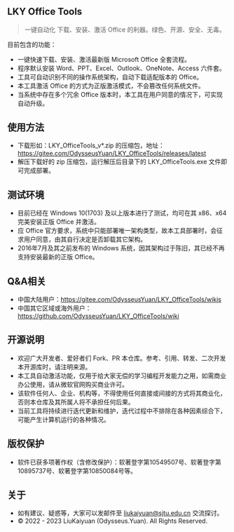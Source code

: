 ﻿#

## LKY Office Tools
 > 一键自动化 下载、安装、激活 Office 的利器。绿色、开源、安全、无毒。

目前包含的功能：
- 一键快速下载、安装、激活最新版 Microsoft Office 全套流程。
- 程序默认安装 Word、PPT、Excel、Outlook、OneNote、Access 六件套。
- 工具可自动识别不同的操作系统架构，自动下载适配版本的 Office。
- 本工具激活 Office 的方式为正版激活模式，不会篡改任何系统文件。
- 当系统中存在多个冗余 Office 版本时，本工具在用户同意的情况下，可实现自动升级。

## 使用方法
- 下载形如：LKY_OfficeTools_v*.zip 的压缩包，地址：https://gitee.com/OdysseusYuan/LKY_OfficeTools/releases/latest
- 解压下载好的 zip 压缩包，运行解压后目录下的 LKY_OfficeTools.exe 文件即可完成部署。

## 测试环境
- 目前已经在 Windows 10(1703) 及以上版本进行了测试，均可在其 x86、x64 完美安装正版 Office 并激活。
- 应 Office 官方要求，系统中只能部署唯一架构类型，故本工具部署时，会征求用户同意，由其自行决定是否卸载其它架构。
- 2016年7月及其之前发布的 Windows 系统，因其架构过于陈旧，其已经不再支持安装最新的正版 Office。

## Q&A相关
- 中国大陆用户：https://gitee.com/OdysseusYuan/LKY_OfficeTools/wikis
- 中国其它区域或海外用户：https://github.com/OdysseusYuan/LKY_OfficeTools/wiki
 
## 开源说明
- 欢迎广大开发者、爱好者们 Fork、PR 本仓库。参考、引用、转发、二次开发本开源库时，请注明来源。
- 本工具自动激活功能，仅用于给大家无偿的学习编程开发能力之用，如需商业办公使用，请从微软官网购买商业许可。
- 该软件任何人、企业、机构等，不得使用任何直接或间接的方式将其商业化，否则本仓库及其所属人将不承担任何后果。
- 当前工具将持续进行迭代更新和维护，迭代过程中不排除在各种因素综合下，可能产生计算机运行的各种情况。

## 版权保护
- 软件已获多项著作权（含修改保护）：软著登字第10549507号、软著登字第10895737号、软著登字第10850084号等。

## 关于
- 如有建议、疑惑等，大家可以发邮件至 [liukaiyuan@sjtu.edu.cn](mailto:liukaiyuan@sjtu.edu.cn) 交流探讨。
- © 2022 - 2023 LiuKaiyuan (Odysseus.Yuan). All Rights Reserved.
